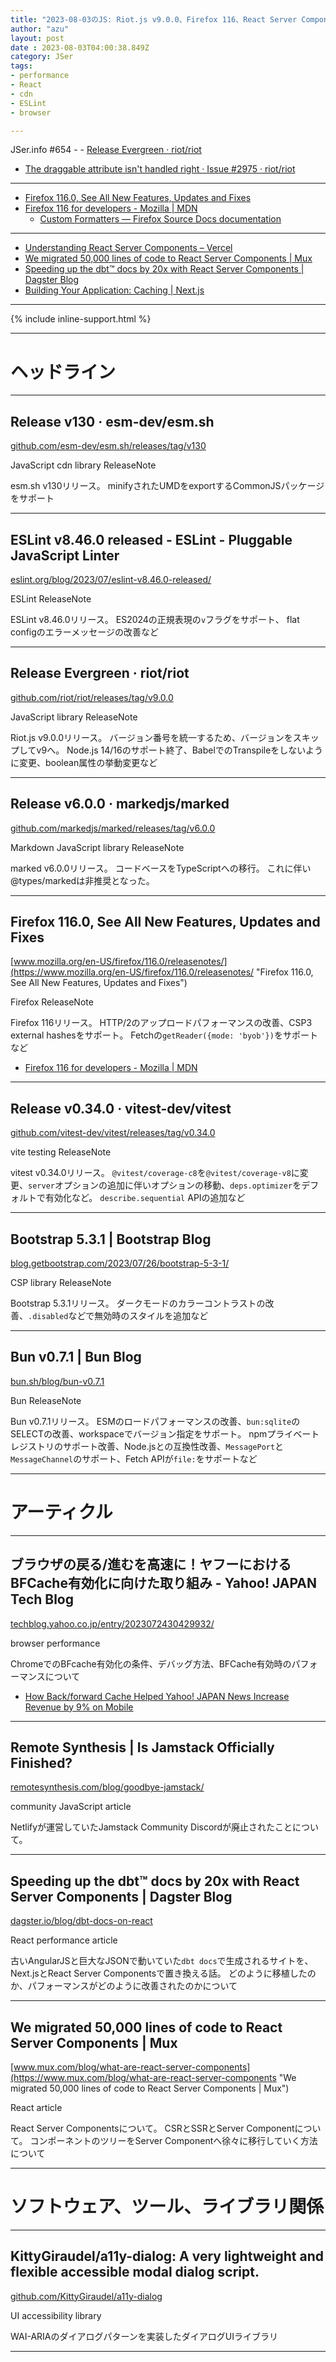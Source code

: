 ```yaml
---
title: "2023-08-03のJS: Riot.js v9.0.0、Firefox 116、React Server Componentsへの移行"
author: "azu"
layout: post
date : 2023-08-03T04:00:38.849Z
category: JSer
tags:
- performance
- React
- cdn
- ESLint
- browser

---
```


JSer.info #654 - - [Release Evergreen · riot/riot](https://github.com/riot/riot/releases/tag/v9.0.0)
  - [The draggable attribute isn't handled right · Issue #2975 · riot/riot](https://github.com/riot/riot/issues/2975)

----

- [Firefox 116.0, See All New Features, Updates and Fixes](https://www.mozilla.org/en-US/firefox/116.0/releasenotes/)
- [Firefox 116 for developers - Mozilla | MDN](https://developer.mozilla.org/en-US/docs/Mozilla/Firefox/Releases/116)
  - [Custom Formatters — Firefox Source Docs documentation](https://firefox-source-docs.mozilla.org/devtools-user/custom_formatters/index.html)

----


- [Understanding React Server Components – Vercel](https://vercel.com/blog/understanding-react-server-components)
- [We migrated 50,000 lines of code to React Server Components | Mux](https://www.mux.com/blog/what-are-react-server-components)
- [Speeding up the dbt™ docs by 20x with React Server Components | Dagster Blog](https://dagster.io/blog/dbt-docs-on-react)
- [Building Your Application: Caching | Next.js](https://nextjs.org/docs/app/building-your-application/caching)


----

{% include inline-support.html %}

----

<h1 class="site-genre">ヘッドライン</h1>

----

## Release v130 · esm-dev/esm.sh
[github.com/esm-dev/esm.sh/releases/tag/v130](https://github.com/esm-dev/esm.sh/releases/tag/v130 "Release v130 · esm-dev/esm.sh")
<p class="jser-tags jser-tag-icon"><span class="jser-tag">JavaScript</span> <span class="jser-tag">cdn</span> <span class="jser-tag">library</span> <span class="jser-tag">ReleaseNote</span></p>

esm.sh v130リリース。
minifyされたUMDをexportするCommonJSパッケージをサポート


----

## ESLint v8.46.0 released - ESLint - Pluggable JavaScript Linter
[eslint.org/blog/2023/07/eslint-v8.46.0-released/](https://eslint.org/blog/2023/07/eslint-v8.46.0-released/ "ESLint v8.46.0 released - ESLint - Pluggable JavaScript Linter")
<p class="jser-tags jser-tag-icon"><span class="jser-tag">ESLint</span> <span class="jser-tag">ReleaseNote</span></p>

ESLint v8.46.0リリース。
ES2024の正規表現の`v`フラグをサポート、 flat configのエラーメッセージの改善など


----

## Release Evergreen · riot/riot
[github.com/riot/riot/releases/tag/v9.0.0](https://github.com/riot/riot/releases/tag/v9.0.0 "Release Evergreen · riot/riot")
<p class="jser-tags jser-tag-icon"><span class="jser-tag">JavaScript</span> <span class="jser-tag">library</span> <span class="jser-tag">ReleaseNote</span></p>

Riot.js v9.0.0リリース。
バージョン番号を統一するため、バージョンをスキップしてv9へ。
Node.js 14/16のサポート終了、BabelでのTranspileをしないように変更、boolean属性の挙動変更など


----

## Release v6.0.0 · markedjs/marked
[github.com/markedjs/marked/releases/tag/v6.0.0](https://github.com/markedjs/marked/releases/tag/v6.0.0 "Release v6.0.0 · markedjs/marked")
<p class="jser-tags jser-tag-icon"><span class="jser-tag">Markdown</span> <span class="jser-tag">JavaScript</span> <span class="jser-tag">library</span> <span class="jser-tag">ReleaseNote</span></p>

marked v6.0.0リリース。
コードベースをTypeScriptへの移行。
これに伴い@types/markedは非推奨となった。


----

## Firefox 116.0, See All New Features, Updates and Fixes
[www.mozilla.org/en-US/firefox/116.0/releasenotes/](https://www.mozilla.org/en-US/firefox/116.0/releasenotes/ "Firefox 116.0, See All New Features, Updates and Fixes")
<p class="jser-tags jser-tag-icon"><span class="jser-tag">Firefox</span> <span class="jser-tag">ReleaseNote</span></p>

Firefox 116リリース。
HTTP/2のアップロードパフォーマンスの改善、CSP3 external hashesをサポート。
Fetchの`getReader({mode: 'byob'})`をサポートなど

- [Firefox 116 for developers - Mozilla | MDN](https://developer.mozilla.org/en-US/docs/Mozilla/Firefox/Releases/116 "Firefox 116 for developers - Mozilla | MDN")

----

## Release v0.34.0 · vitest-dev/vitest
[github.com/vitest-dev/vitest/releases/tag/v0.34.0](https://github.com/vitest-dev/vitest/releases/tag/v0.34.0 "Release v0.34.0 · vitest-dev/vitest")
<p class="jser-tags jser-tag-icon"><span class="jser-tag">vite</span> <span class="jser-tag">testing</span> <span class="jser-tag">ReleaseNote</span></p>

vitest v0.34.0リリース。
`@vitest/coverage-c8`を`@vitest/coverage-v8`に変更、`server`オプションの追加に伴いオプションの移動、`deps.optimizer`をデフォルトで有効化など。
`describe.sequential` APIの追加など


----

## Bootstrap 5.3.1 | Bootstrap Blog
[blog.getbootstrap.com/2023/07/26/bootstrap-5-3-1/](https://blog.getbootstrap.com/2023/07/26/bootstrap-5-3-1/ "Bootstrap 5.3.1 | Bootstrap Blog")
<p class="jser-tags jser-tag-icon"><span class="jser-tag">CSP</span> <span class="jser-tag">library</span> <span class="jser-tag">ReleaseNote</span></p>

Bootstrap 5.3.1リリース。
ダークモードのカラーコントラストの改善、`.disabled`などで無効時のスタイルを追加など


----

## Bun v0.7.1 | Bun Blog
[bun.sh/blog/bun-v0.7.1](https://bun.sh/blog/bun-v0.7.1 "Bun v0.7.1 | Bun Blog")
<p class="jser-tags jser-tag-icon"><span class="jser-tag">Bun</span> <span class="jser-tag">ReleaseNote</span></p>

Bun v0.7.1リリース。
ESMのロードパフォーマンスの改善、`bun:sqlite`のSELECTの改善、workspaceでバージョン指定をサポート。
npmプライベートレジストリのサポート改善、Node.jsとの互換性改善、`MessagePort`と`MessageChannel`のサポート、Fetch APIが`file:`をサポートなど


----
<h1 class="site-genre">アーティクル</h1>

----

## ブラウザの戻る/進むを高速に！ヤフーにおけるBFCache有効化に向けた取り組み - Yahoo! JAPAN Tech Blog
[techblog.yahoo.co.jp/entry/2023072430429932/](https://techblog.yahoo.co.jp/entry/2023072430429932/ "ブラウザの戻る/進むを高速に！ヤフーにおけるBFCache有効化に向けた取り組み - Yahoo! JAPAN Tech Blog")
<p class="jser-tags jser-tag-icon"><span class="jser-tag">browser</span> <span class="jser-tag">performance</span></p>

ChromeでのBFcache有効化の条件、デバッグ方法、BFCache有効時のパフォーマンスについて

- [How Back/forward Cache Helped Yahoo! JAPAN News Increase Revenue by 9% on Mobile](https://web.dev/yahoo-japan-news-bfcache/ "How Back/forward Cache Helped Yahoo! JAPAN News Increase Revenue by 9% on Mobile")

----

## Remote Synthesis | Is Jamstack Officially Finished?
[remotesynthesis.com/blog/goodbye-jamstack/](https://remotesynthesis.com/blog/goodbye-jamstack/ "Remote Synthesis | Is Jamstack Officially Finished?")
<p class="jser-tags jser-tag-icon"><span class="jser-tag">community</span> <span class="jser-tag">JavaScript</span> <span class="jser-tag">article</span></p>

Netlifyが運営していたJamstack Community Discordが廃止されたことについて。


----

## Speeding up the dbt™ docs by 20x with React Server Components | Dagster Blog
[dagster.io/blog/dbt-docs-on-react](https://dagster.io/blog/dbt-docs-on-react "Speeding up the dbt™ docs by 20x with React Server Components | Dagster Blog")
<p class="jser-tags jser-tag-icon"><span class="jser-tag">React</span> <span class="jser-tag">performance</span> <span class="jser-tag">article</span></p>

古いAngularJSと巨大なJSONで動いていた`dbt docs`で生成されるサイトを、Next.jsとReact Server Componentsで置き換える話。
どのように移植したのか、パフォーマンスがどのように改善されたのかについて


----

## We migrated 50,000 lines of code to React Server Components | Mux
[www.mux.com/blog/what-are-react-server-components](https://www.mux.com/blog/what-are-react-server-components "We migrated 50,000 lines of code to React Server Components | Mux")
<p class="jser-tags jser-tag-icon"><span class="jser-tag">React</span> <span class="jser-tag">article</span></p>

React Server Componentsについて。
CSRとSSRとServer Componentについて。
コンポーネントのツリーをServer Componentへ徐々に移行していく方法について


----
<h1 class="site-genre">ソフトウェア、ツール、ライブラリ関係</h1>

----

## KittyGiraudel/a11y-dialog: A very lightweight and flexible accessible modal dialog script.
[github.com/KittyGiraudel/a11y-dialog](https://github.com/KittyGiraudel/a11y-dialog "KittyGiraudel/a11y-dialog: A very lightweight and flexible accessible modal dialog script.")
<p class="jser-tags jser-tag-icon"><span class="jser-tag">UI</span> <span class="jser-tag">accessibility</span> <span class="jser-tag">library</span></p>

WAI-ARIAのダイアログパターンを実装したダイアログUIライブラリ


----
